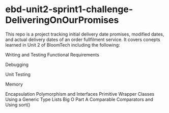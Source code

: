 # ebd-unit2-sprint1-challenge-DeliveringOnOurPromises

This repo is a project tracking initial delivery date promises, modified dates, and actual delivery dates of an order fullfilment service. It covers conepts learned in Unit 2 of BloomTech including the following:

Writing and Testing Functional Requirements 

Debugging

Unit Testing

Memory

Encapsulation
Polymorphism and Interfaces
Primitive Wrapper Classes
Using a Generic Type
Lists
Big O Part A
Comparable
Comparators and Using sort()
